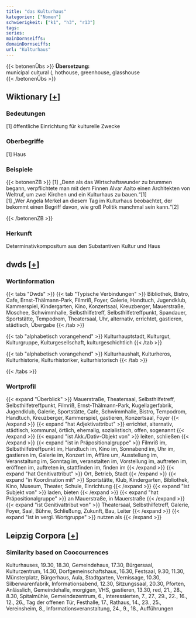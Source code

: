 ```yaml
---
title: "das Kulturhaus"
kategorien: ["Nomen"]
schwierigkeit: ["k1", "h3", "r13"]
tags:
series:
mainDornseiffs:
domainDornseiffs:
url: "Kulturhaus"
---
```


{{< betonenÜbs >}}
**Übersetzung:**  
municipal cultural (, hothouse, greenhouse, glasshouse  
{{< /betonenÜbs >}}

## Wiktionary [[+](https://de.wiktionary.org/wiki/Kulturhaus)]

### Bedeutungen
[1] öffentliche Einrichtung für kulturelle Zwecke  

### Oberbegriffe
[1] Haus  

### Beispiele
{{< betonenZB >}}
[1] „Denn als das Wirtschaftswunder zu brummen begann, verpflichtete man mit dem Finnen Alvar Aalto einen Architekten von Weltruf, um zwei Kirchen und ein Kulturhaus zu bauen.“[1]  
[1] „Wer Angela Merkel an diesem Tag im Kulturhaus beobachtet, der bekommt einen Begriff davon, wie groß Politik manchmal sein kann.“[2]  

{{< /betonenZB >}}
### Herkunft
Determinativkompositum aus den Substantiven Kultur und Haus  



## dwds [[+](https://www.dwds.de/wb/Kulturhaus)]

### Wortinformation
{{< tabs "Dwds" >}}
{{< tab "Typische Verbindungen" >}}
Bibliothek, Bistro, Cafe, Ernst-Thälmann-Park, Filmriß, Foyer, Galerie, Handtuch, Jugendklub, Kammerspiel, Kindergarten, Kino, Konzertsaal, Kreuzberger, Mauerstraße, Moschee, Schwimmhalle, Selbsthilfetreff, Selbsthilfetreffpunkt, Spandauer, Sportstätte, Tempodrom, Theatersaal, Uhr, alternativ, errichtet, gastieren, städtisch, Übergabe
{{< /tab >}}

{{< tab "alphabetisch vorangehend" >}}
Kulturhauptstadt, Kulturgut, Kulturgruppe, Kulturgesellschaft, kulturgeschichtlich
{{< /tab >}}

{{< tab "alphabetisch vorangehend" >}}
Kulturhaushalt, Kulturheros, Kulturhistorie, Kulturhistoriker, kulturhistorisch
{{< /tab >}}

{{< /tabs >}}

### Wortprofil
{{< expand "Überblick" >}} Mauerstraße, Theatersaal, Selbsthilfetreff, Selbsthilfetreffpunkt, Filmriß, Ernst-Thälmann-Park, Kugellagerfabrik, Jugendklub, Galerie, Sportstätte, Cafe, Schwimmhalle, Bistro, Tempodrom, Handtuch, Kreuzberger, Kammerspiel, gastieren, Konzertsaal, Foyer {{< /expand >}}
{{< expand "hat Adjektivattribut" >}} errichtet, alternativ, städtisch, kommunal, örtlich, ehemalig, sozialistisch, offen, sogenannt {{< /expand >}}
{{< expand "ist Akk./Dativ-Objekt von" >}} leiten, schließen {{< /expand >}}
{{< expand "ist in Präpositionalgruppe" >}} Filmriß im, Selbsthilfetreffpunkt im, Handtuch im, Kino im, Sonnabend im, Uhr im, gastieren im, Galerie im, Konzert im, Affäre um, Ausstellung im, Veranstaltung im, Sonntag im, veranstalten im, Vorstellung im, auftreten im, eröffnen im, auftreten in, stattfinden im, finden im {{< /expand >}}
{{< expand "hat Genitivattribut" >}} Ort, Betrieb, Stadt {{< /expand >}}
{{< expand "in Koordination mit" >}} Sportstätte, Klub, Kindergarten, Bibliothek, Kino, Museum, Theater, Schule, Einrichtung {{< /expand >}}
{{< expand "ist Subjekt von" >}} laden, bieten {{< /expand >}}
{{< expand "hat Präpositionalgruppe" >}} an Mauerstraße, in Mauerstraße {{< /expand >}}
{{< expand "ist Genitivattribut von" >}} Theatersaal, Selbsthilfetreff, Galerie, Foyer, Saal, Bühne, Schließung, Zukunft, Bau, Leiter {{< /expand >}}
{{< expand "ist in vergl. Wortgruppe" >}} nutzen als {{< /expand >}}

## Leipzig Corpora [[+](https://corpora.uni-leipzig.de/en/res?word=Kulturhaus&corpusId=deu_newscrawl-public_2018)]


### Similarity based on Cooccurrences
Kulturhauses, 19.30, 18.30, Gemeindehaus, 17.30, Bürgersaal, Kulturzentrum, 14.30, Dorfgemeinschaftshaus, 16.30, Festsaal, 9.30, 11.30, Münsterplatz, Bürgerhaus, Aula, Stadtgarten, Vernissage, 10.30, Silberwarenfabrik, Informationsabend, 12.30, Sitzungssaal, 20.30, Pforten, Anlässlich, Gemeindehalle, morgigen, VHS, gastieren, 13.30, red, 21., 28., 8.30, Spitalmühle, Gemeindezentrum, 6., Interessierten, 7., 27., 29., 22., 16., 12., 26., Tag der offenen Tür, Festhalle, 17., Rathaus, 14., 23., 25., Vereinsheim, 8., Informationsveranstaltung, 24., 9., 18., Aufführungen

